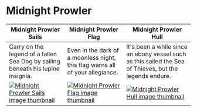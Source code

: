 # Midnight Prowler

| Midnight Prowler Sails | Midnight Prowler Flag | Midnight Prowler Hull |
| ---------------------- | --------------------- | --------------------- |
| Carry on the legend of a fallen Sea Dog by sailing beneath his lupine insignia. | Even in the dark of a moonless night, this flag warns all of your allegiance. | It's been a while since an ebony vessel such as this sailed the Sea of Thieves, but the legends endure. |
| [![Midnight Prowler Sails image thumbnail](https://seaofthieves.wiki.gg/images/8/8e/Midnight_Prowler_Sails.png)](https://seaofthieves.wiki.gg/wiki/Midnight_Prowler_Sails) | [![Midnight Prowler Flag image thumbnail](https://seaofthieves.wiki.gg/images/a/ac/Midnight_Prowler_Flag.png)](https://seaofthieves.wiki.gg/wiki/Midnight_Prowler_Flag) | [![Midnight Prowler Hull image thumbnail](https://seaofthieves.wiki.gg/images/7/72/Midnight_Prowler_Hull.png)](https://seaofthieves.wiki.gg/wiki/Midnight_Prowler_Hull) |
